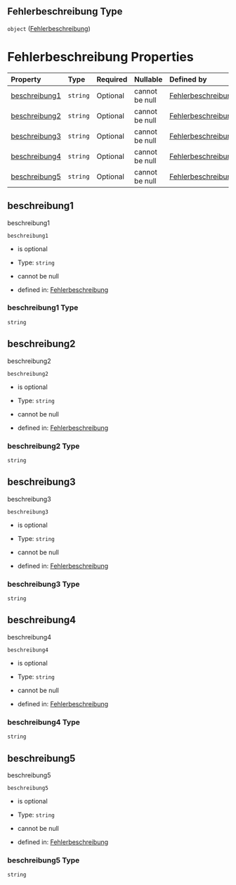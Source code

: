 ## Fehlerbeschreibung Type

`object` ([Fehlerbeschreibung](fehlerbeschreibung.md))

# Fehlerbeschreibung Properties

| Property                        | Type     | Required | Nullable       | Defined by                                                                                                                                                                                                      |
| :------------------------------ | :------- | :------- | :------------- | :-------------------------------------------------------------------------------------------------------------------------------------------------------------------------------------------------------------- |
| [beschreibung1](#beschreibung1) | `string` | Optional | cannot be null | [Fehlerbeschreibung](fehlerbeschreibung-properties-beschreibung1.md "https://raw.githubusercontent.com/conuti-gmbh/bo4e-schema/master/schemas/v1/com/Fehlerbeschreibung.schema.json#/properties/beschreibung1") |
| [beschreibung2](#beschreibung2) | `string` | Optional | cannot be null | [Fehlerbeschreibung](fehlerbeschreibung-properties-beschreibung2.md "https://raw.githubusercontent.com/conuti-gmbh/bo4e-schema/master/schemas/v1/com/Fehlerbeschreibung.schema.json#/properties/beschreibung2") |
| [beschreibung3](#beschreibung3) | `string` | Optional | cannot be null | [Fehlerbeschreibung](fehlerbeschreibung-properties-beschreibung3.md "https://raw.githubusercontent.com/conuti-gmbh/bo4e-schema/master/schemas/v1/com/Fehlerbeschreibung.schema.json#/properties/beschreibung3") |
| [beschreibung4](#beschreibung4) | `string` | Optional | cannot be null | [Fehlerbeschreibung](fehlerbeschreibung-properties-beschreibung4.md "https://raw.githubusercontent.com/conuti-gmbh/bo4e-schema/master/schemas/v1/com/Fehlerbeschreibung.schema.json#/properties/beschreibung4") |
| [beschreibung5](#beschreibung5) | `string` | Optional | cannot be null | [Fehlerbeschreibung](fehlerbeschreibung-properties-beschreibung5.md "https://raw.githubusercontent.com/conuti-gmbh/bo4e-schema/master/schemas/v1/com/Fehlerbeschreibung.schema.json#/properties/beschreibung5") |

## beschreibung1

beschreibung1

`beschreibung1`

*   is optional

*   Type: `string`

*   cannot be null

*   defined in: [Fehlerbeschreibung](fehlerbeschreibung-properties-beschreibung1.md "https://raw.githubusercontent.com/conuti-gmbh/bo4e-schema/master/schemas/v1/com/Fehlerbeschreibung.schema.json#/properties/beschreibung1")

### beschreibung1 Type

`string`

## beschreibung2

beschreibung2

`beschreibung2`

*   is optional

*   Type: `string`

*   cannot be null

*   defined in: [Fehlerbeschreibung](fehlerbeschreibung-properties-beschreibung2.md "https://raw.githubusercontent.com/conuti-gmbh/bo4e-schema/master/schemas/v1/com/Fehlerbeschreibung.schema.json#/properties/beschreibung2")

### beschreibung2 Type

`string`

## beschreibung3

beschreibung3

`beschreibung3`

*   is optional

*   Type: `string`

*   cannot be null

*   defined in: [Fehlerbeschreibung](fehlerbeschreibung-properties-beschreibung3.md "https://raw.githubusercontent.com/conuti-gmbh/bo4e-schema/master/schemas/v1/com/Fehlerbeschreibung.schema.json#/properties/beschreibung3")

### beschreibung3 Type

`string`

## beschreibung4

beschreibung4

`beschreibung4`

*   is optional

*   Type: `string`

*   cannot be null

*   defined in: [Fehlerbeschreibung](fehlerbeschreibung-properties-beschreibung4.md "https://raw.githubusercontent.com/conuti-gmbh/bo4e-schema/master/schemas/v1/com/Fehlerbeschreibung.schema.json#/properties/beschreibung4")

### beschreibung4 Type

`string`

## beschreibung5

beschreibung5

`beschreibung5`

*   is optional

*   Type: `string`

*   cannot be null

*   defined in: [Fehlerbeschreibung](fehlerbeschreibung-properties-beschreibung5.md "https://raw.githubusercontent.com/conuti-gmbh/bo4e-schema/master/schemas/v1/com/Fehlerbeschreibung.schema.json#/properties/beschreibung5")

### beschreibung5 Type

`string`
